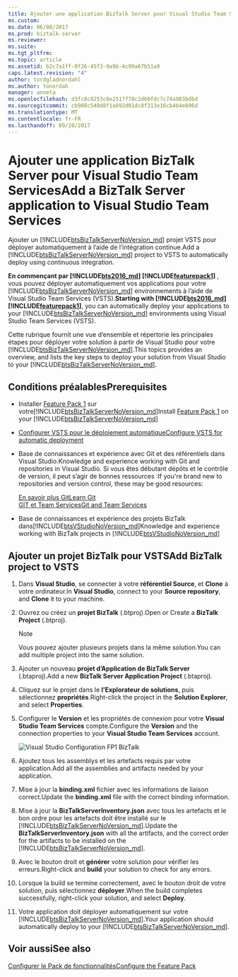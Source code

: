 ```yaml
---
title: Ajouter une application BizTalk Server pour Visual Studio Team Services | Documents Microsoft
ms.custom: 
ms.date: 06/08/2017
ms.prod: biztalk-server
ms.reviewer: 
ms.suite: 
ms.tgt_pltfrm: 
ms.topic: article
ms.assetid: b2c7a1ff-0f26-45f3-9a9b-4c99a67b51a9
caps.latest.revision: "4"
author: tordgladnordahl
ms.author: tonordah
manager: anneta
ms.openlocfilehash: d3fc8c0253c8e2517f78c2d60fdc7c74a983bdbd
ms.sourcegitcommit: cb908c540d8f1a692d01dc8f313e16cb4b4e696d
ms.translationtype: MT
ms.contentlocale: fr-FR
ms.lasthandoff: 09/20/2017
---
```

# <a name="add-a-biztalk-server-application-to-visual-studio-team-services"></a><span data-ttu-id="aabc9-102">Ajouter une application BizTalk Server pour Visual Studio Team Services</span><span class="sxs-lookup"><span data-stu-id="aabc9-102">Add a BizTalk Server application to Visual Studio Team Services</span></span>
<span data-ttu-id="aabc9-103">Ajouter un [!INCLUDE[btsBizTalkServerNoVersion_md](../includes/btsbiztalkservernoversion-md.md)] projet VSTS pour déployer automatiquement à l’aide de l’intégration continue.</span><span class="sxs-lookup"><span data-stu-id="aabc9-103">Add a [!INCLUDE[btsBizTalkServerNoVersion_md](../includes/btsbiztalkservernoversion-md.md)] project to VSTS to automatically deploy using continuous integration.</span></span>  

<span data-ttu-id="aabc9-104">**En commençant par [!INCLUDE[bts2016_md](../includes/bts2016-md.md)] [!INCLUDE[featurepack1](../includes/featurepack1.md)]** , vous pouvez déployer automatiquement vos applications pour votre [!INCLUDE[btsBizTalkServerNoVersion_md](../includes/btsbiztalkservernoversion-md.md)] environnements à l’aide de Visual Studio Team Services (VSTS).</span><span class="sxs-lookup"><span data-stu-id="aabc9-104">**Starting with [!INCLUDE[bts2016_md](../includes/bts2016-md.md)] [!INCLUDE[featurepack1](../includes/featurepack1.md)]**, you can automatically deploy your applications to your [!INCLUDE[btsBizTalkServerNoVersion_md](../includes/btsbiztalkservernoversion-md.md)] environments using Visual Studio Team Services (VSTS).</span></span> 

<span data-ttu-id="aabc9-105">Cette rubrique fournit une vue d’ensemble et répertorie les principales étapes pour déployer votre solution à partir de Visual Studio pour votre [!INCLUDE[btsBizTalkServerNoVersion_md](../includes/btsbiztalkservernoversion-md.md)].</span><span class="sxs-lookup"><span data-stu-id="aabc9-105">This topics provides an overview, and lists the key steps to deploy your solution from Visual Studio to your [!INCLUDE[btsBizTalkServerNoVersion_md](../includes/btsbiztalkservernoversion-md.md)].</span></span> 

## <a name="prerequisites"></a><span data-ttu-id="aabc9-106">Conditions préalables</span><span class="sxs-lookup"><span data-stu-id="aabc9-106">Prerequisites</span></span>
* <span data-ttu-id="aabc9-107">Installer [Feature Pack 1](https://www.microsoft.com/download/details.aspx?id=55100) sur votre[!INCLUDE[btsBizTalkServerNoVersion_md](../includes/btsbiztalkservernoversion-md.md)]</span><span class="sxs-lookup"><span data-stu-id="aabc9-107">Install [Feature Pack 1](https://www.microsoft.com/download/details.aspx?id=55100) on your [!INCLUDE[btsBizTalkServerNoVersion_md](../includes/btsbiztalkservernoversion-md.md)]</span></span>
* [<span data-ttu-id="aabc9-108">Configurer VSTS pour le déploiement automatique</span><span class="sxs-lookup"><span data-stu-id="aabc9-108">Configure VSTS for automatic deployment</span></span>](../core/configure-visual-studio-team-services-to-deploy-biztalk-solutions-or-projects.md)
* <span data-ttu-id="aabc9-109">Base de connaissances et expérience avec Git et des référentiels dans Visual Studio.</span><span class="sxs-lookup"><span data-stu-id="aabc9-109">Knowledge and experience working with Git and repositories in Visual Studio.</span></span> <span data-ttu-id="aabc9-110">Si vous êtes débutant dépôts et le contrôle de version, il peut s’agir de bonnes ressources :</span><span class="sxs-lookup"><span data-stu-id="aabc9-110">If you're brand new to repositories and version control, these may be good resources:</span></span> 

    [<span data-ttu-id="aabc9-111">En savoir plus Git</span><span class="sxs-lookup"><span data-stu-id="aabc9-111">Learn Git</span></span>](https://www.visualstudio.com/learn-git/)  
    [<span data-ttu-id="aabc9-112">GIT et Team Services</span><span class="sxs-lookup"><span data-stu-id="aabc9-112">Git and Team Services</span></span>](https://www.visualstudio.com/docs/git/overview)
* <span data-ttu-id="aabc9-113">Base de connaissances et expérience des projets BizTalk dans[!INCLUDE[btsVStudioNoVersion_md](../includes/btsvstudionoversion-md.md)]</span><span class="sxs-lookup"><span data-stu-id="aabc9-113">Knowledge and experience working with BizTalk projects in [!INCLUDE[btsVStudioNoVersion_md](../includes/btsvstudionoversion-md.md)]</span></span>

## <a name="add-biztalk-project-to-vsts"></a><span data-ttu-id="aabc9-114">Ajouter un projet BizTalk pour VSTS</span><span class="sxs-lookup"><span data-stu-id="aabc9-114">Add BizTalk project to VSTS</span></span>
1. <span data-ttu-id="aabc9-115">Dans **Visual Studio**, se connecter à votre **référentiel Source**, et **Clone** à votre ordinateur.</span><span class="sxs-lookup"><span data-stu-id="aabc9-115">In **Visual Studio**, connect to your **Source repository**, and **Clone** it to your machine.</span></span>
2. <span data-ttu-id="aabc9-116">Ouvrez ou créez un **projet BizTalk** (.btproj).</span><span class="sxs-lookup"><span data-stu-id="aabc9-116">Open or Create a **BizTalk Project** (.btproj).</span></span>

   > [!NOTE]
   > <span data-ttu-id="aabc9-117">Vous pouvez ajouter plusieurs projets dans la même solution.</span><span class="sxs-lookup"><span data-stu-id="aabc9-117">You can add multiple project into the same solution.</span></span>
   
3. <span data-ttu-id="aabc9-118">Ajouter un nouveau **projet d’Application de BizTalk Server** (.btaproj).</span><span class="sxs-lookup"><span data-stu-id="aabc9-118">Add a new **BizTalk Server Application Project** (.btaproj).</span></span>
4. <span data-ttu-id="aabc9-119">Cliquez sur le projet dans le **l’Explorateur de solutions**, puis sélectionnez **propriétés**.</span><span class="sxs-lookup"><span data-stu-id="aabc9-119">Right-click the project in the **Solution Explorer**, and select **Properties**.</span></span>
5. <span data-ttu-id="aabc9-120">Configurer le **Version** et les propriétés de connexion pour votre **Visual Studio Team Services** compte.</span><span class="sxs-lookup"><span data-stu-id="aabc9-120">Configure the **Version** and the connection properties to your **Visual Studio Team Services** account.</span></span>

    ![Visual Studio Configuration FP1 BizTalk](../core/media/visual-studio-configuration-fp1-biztalk.png)

6. <span data-ttu-id="aabc9-122">Ajoutez tous les assemblys et les artefacts requis par votre application.</span><span class="sxs-lookup"><span data-stu-id="aabc9-122">Add all the assemblies and artifacts needed by your application.</span></span>
7. <span data-ttu-id="aabc9-123">Mise à jour la **binding.xml** fichier avec les informations de liaison correct.</span><span class="sxs-lookup"><span data-stu-id="aabc9-123">Update the **binding.xml** file with the correct binding information.</span></span>
8. <span data-ttu-id="aabc9-124">Mise à jour la **BizTalkServerInventory.json** avec tous les artefacts et le bon ordre pour les artefacts doit être installé sur le [!INCLUDE[btsBizTalkServerNoVersion_md](../includes/btsbiztalkservernoversion-md.md)].</span><span class="sxs-lookup"><span data-stu-id="aabc9-124">Update the **BizTalkServerInventory.json** with all the artifacts, and the correct order for the artifacts to be installed on the [!INCLUDE[btsBizTalkServerNoVersion_md](../includes/btsbiztalkservernoversion-md.md)].</span></span>
9. <span data-ttu-id="aabc9-125">Avec le bouton droit et **générer** votre solution pour vérifier les erreurs.</span><span class="sxs-lookup"><span data-stu-id="aabc9-125">Right-click and **build** your solution to check for any errors.</span></span> 
10. <span data-ttu-id="aabc9-126">Lorsque la build se termine correctement, avec le bouton droit de votre solution, puis sélectionnez **déployer**.</span><span class="sxs-lookup"><span data-stu-id="aabc9-126">When the build completes successfully, right-click your solution, and select **Deploy**.</span></span>
11. <span data-ttu-id="aabc9-127">Votre application doit déployer automatiquement sur votre [!INCLUDE[btsBizTalkServerNoVersion_md](../includes/btsbiztalkservernoversion-md.md)].</span><span class="sxs-lookup"><span data-stu-id="aabc9-127">Your application should automatically deploy to your [!INCLUDE[btsBizTalkServerNoVersion_md](../includes/btsbiztalkservernoversion-md.md)].</span></span>

## <a name="see-also"></a><span data-ttu-id="aabc9-128">Voir aussi</span><span class="sxs-lookup"><span data-stu-id="aabc9-128">See also</span></span>
[<span data-ttu-id="aabc9-129">Configurer le Pack de fonctionnalités</span><span class="sxs-lookup"><span data-stu-id="aabc9-129">Configure the Feature Pack</span></span>](../core/configure-the-feature-pack.md)